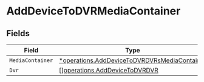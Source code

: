 # AddDeviceToDVRMediaContainer


## Fields

| Field                                                                                                       | Type                                                                                                        | Required                                                                                                    | Description                                                                                                 |
| ----------------------------------------------------------------------------------------------------------- | ----------------------------------------------------------------------------------------------------------- | ----------------------------------------------------------------------------------------------------------- | ----------------------------------------------------------------------------------------------------------- |
| `MediaContainer`                                                                                            | [*operations.AddDeviceToDVRDVRsMediaContainer](../../models/operations/adddevicetodvrdvrsmediacontainer.md) | :heavy_minus_sign:                                                                                          | N/A                                                                                                         |
| `Dvr`                                                                                                       | [][operations.AddDeviceToDVRDVR](../../models/operations/adddevicetodvrdvr.md)                              | :heavy_minus_sign:                                                                                          | N/A                                                                                                         |